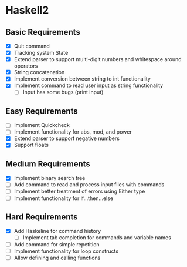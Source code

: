 # Haskell2

## Basic Requirements
- [x] Quit command
- [x] Tracking system State
- [x] Extend parser to support multi-digit numbers and whitespace around operators
- [x] String concatenation
- [x] Implement conversion between string to int functionality
- [x] Implement command to read user input as string functionality
  - [ ] Input has some bugs (print input)

## Easy Requirements
- [ ] Implement Quickcheck
- [ ] Implement functionality for abs, mod, and power
- [x] Extend parser to support negative numbers
- [x] Support floats

## Medium Requirements
- [x] Implement binary search tree
- [ ] Add command to read and process input files with commands
- [ ] Implement better treatment of errors using Either type
- [ ] Implement functionality for if...then...else

## Hard Requirements
- [x] Add Haskeline for command history
  - [ ] Implement tab completion for commands and variable names
- [ ] Add command for simple repetition
- [ ] Implement functionality for loop constructs
- [ ] Allow defining and calling functions
